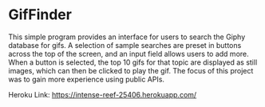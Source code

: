# GifFinder

This simple program provides an interface for users to search the Giphy database for gifs. A selection of sample searches are preset in buttons across the top of the screen, and an input field allows users to add more.  When a button is selected, the top 10 gifs for that topic are displayed as still images, which can then be clicked to play the gif.  The focus of this project was to gain more experience using public APIs. 

Heroku Link: https://intense-reef-25406.herokuapp.com/
